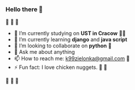 ### Hello there 👋

:cherry_blossom: 	:cherry_blossom: 	:cherry_blossom:

- 🔭 I’m currently studying on **UST in Cracow** :woman_student:
- 🌱 I’m currently learning **django** and **java script**
- 👯 I’m looking to collaborate on **python** :snake:
- 💬 Ask me about anything
- 📫 How to reach me: k99zielonka@gmail.com :postbox:
- ⚡ Fun fact: I love chicken nuggets. :hand_over_mouth: :fries:

:cherry_blossom: 	:cherry_blossom: 	:cherry_blossom:
